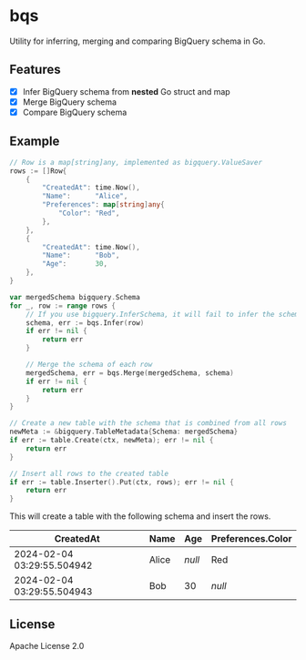 # bqs

Utility for inferring, merging and comparing BigQuery schema in Go.

## Features

- [x] Infer BigQuery schema from **nested** Go struct and map
- [x] Merge BigQuery schema
- [x] Compare BigQuery schema

## Example

```go
// Row is a map[string]any, implemented as bigquery.ValueSaver
rows := []Row{
    {
        "CreatedAt": time.Now(),
        "Name":      "Alice",
        "Preferences": map[string]any{
            "Color": "Red",
        },
    },
    {
        "CreatedAt": time.Now(),
        "Name":      "Bob",
        "Age":       30,
    },
}

var mergedSchema bigquery.Schema
for _, row := range rows {
    // If you use bigquery.InferSchema, it will fail to infer the schema of nested struct.
    schema, err := bqs.Infer(row)
    if err != nil {
        return err
    }

    // Merge the schema of each row
    mergedSchema, err = bqs.Merge(mergedSchema, schema)
    if err != nil {
        return err
    }
}

// Create a new table with the schema that is combined from all rows
newMeta := &bigquery.TableMetadata{Schema: mergedSchema}
if err := table.Create(ctx, newMeta); err != nil {
    return err
}

// Insert all rows to the created table
if err := table.Inserter().Put(ctx, rows); err != nil {
    return err
}
```

This will create a table with the following schema and insert the rows.

| CreatedAt                  | Name  | Age | Preferences.Color |
|----------------------------|-------|-------|-------------------|
| 2024-02-04 03:29:55.504942 | Alice | *null*    | Red               |
| 2024-02-04 03:29:55.504943 | Bob   | 30  | *null*                 |

## License

Apache License 2.0

